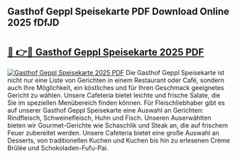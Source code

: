 ## Gasthof Geppl Speisekarte PDF Download Online 2025 fDfJD

# <h2><a href="http://gc93qj.nevu.top/?p=Gasthof+Geppl+Speisekarte">🔗 👉🔴 Gasthof Geppl Speisekarte 2025 PDF</a></h2>

[![Gasthof Geppl Speisekarte 2025 PDF](https://i.imgur.com/dBaPXMq.png)](http://gc93qj.nevu.top/?p=Gasthof+Geppl+Speisekarte)
Die Gasthof Geppl Speisekarte ist nicht nur eine Liste von Gerichten in einem Restaurant oder Café, sondern auch Ihre Möglichkeit, ein köstliches und für Ihren Geschmack geeignetes Gericht zu wählen. Unsere Cafeteria bietet leichte und frische Salate, die Sie im speziellen Menübereich finden können. Für Fleischliebhaber gibt es auf unserer Gasthof Geppl Speisekarte eine Auswahl an Gerichten: Rindfleisch, Schweinefleisch, Huhn und Fisch. Unseren Auserwählten bieten wir Gourmet-Gerichte wie Schaschlik und Steak an, die auf frischem Feuer zubereitet werden. Unsere Cafeteria bietet eine große Auswahl an Desserts, von traditionellen Kuchen und Kuchen bis hin zu erlesenen Crème Brûlée und Schokoladen-Fufu-Pai.
